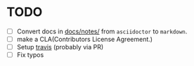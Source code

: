 # TODO

- [ ] Convert docs in [docs/notes/](https://github.com/makruger/website-2.0/tree/master/docs/notes) from ``asciidoctor`` to ``markdown``.
- [ ] make a CLA(Contributors License Agreement.)
- [ ] Setup [travis](travis-ci.org) (probably via PR)
- [ ] Fix typos
